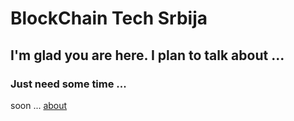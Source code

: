 # BlockChain Tech Srbija

## I'm glad you are here. I plan to talk about ...
### Just need some time ...
soon ...
[about](about.html)
